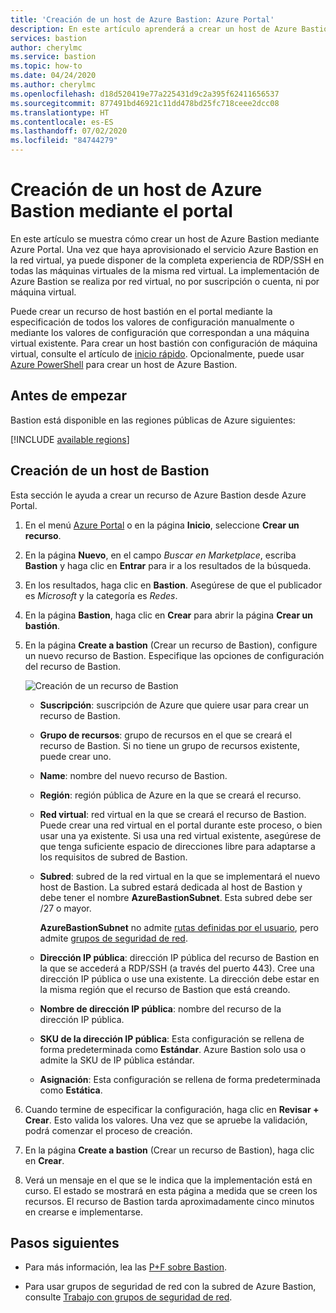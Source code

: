 ```yaml
---
title: 'Creación de un host de Azure Bastion: Azure Portal'
description: En este artículo aprenderá a crear un host de Azure Bastion mediante el portal.
services: bastion
author: cherylmc
ms.service: bastion
ms.topic: how-to
ms.date: 04/24/2020
ms.author: cherylmc
ms.openlocfilehash: d18d520419e77a225431d9c2a395f62411656537
ms.sourcegitcommit: 877491bd46921c11dd478bd25fc718ceee2dcc08
ms.translationtype: HT
ms.contentlocale: es-ES
ms.lasthandoff: 07/02/2020
ms.locfileid: "84744279"
---
```

# <a name="create-an-azure-bastion-host-using-the-portal"></a>Creación de un host de Azure Bastion mediante el portal

En este artículo se muestra cómo crear un host de Azure Bastion mediante Azure Portal. Una vez que haya aprovisionado el servicio Azure Bastion en la red virtual, ya puede disponer de la completa experiencia de RDP/SSH en todas las máquinas virtuales de la misma red virtual. La implementación de Azure Bastion se realiza por red virtual, no por suscripción o cuenta, ni por máquina virtual.

Puede crear un recurso de host bastión en el portal mediante la especificación de todos los valores de configuración manualmente o mediante los valores de configuración que correspondan a una máquina virtual existente. Para crear un host bastión con configuración de máquina virtual, consulte el artículo de [inicio rápido](quickstart-host-portal.md). Opcionalmente, puede usar [Azure PowerShell](bastion-create-host-powershell.md) para crear un host de Azure Bastion.

## <a name="before-you-begin"></a>Antes de empezar

Bastion está disponible en las regiones públicas de Azure siguientes:

[!INCLUDE [available regions](../../includes/bastion-regions-include.md)]

## <a name="create-a-bastion-host"></a><a name="createhost"></a>Creación de un host de Bastion

Esta sección le ayuda a crear un recurso de Azure Bastion desde Azure Portal.

1. En el menú [Azure Portal](https://portal.azure.com) o en la página **Inicio**, seleccione **Crear un recurso**.

1. En la página **Nuevo**, en el campo *Buscar en Marketplace*, escriba **Bastion** y haga clic en **Entrar** para ir a los resultados de la búsqueda.

1. En los resultados, haga clic en **Bastion**. Asegúrese de que el publicador es *Microsoft* y la categoría es *Redes*.

1. En la página **Bastion**, haga clic en **Crear** para abrir la página **Crear un bastión**.

1. En la página **Create a bastion** (Crear un recurso de Bastion), configure un nuevo recurso de Bastion. Especifique las opciones de configuración del recurso de Bastion.

    ![Creación de un recurso de Bastion](./media/bastion-create-host-portal/settings.png)

    * **Suscripción**: suscripción de Azure que quiere usar para crear un recurso de Bastion.
    * **Grupo de recursos**: grupo de recursos en el que se creará el recurso de Bastion. Si no tiene un grupo de recursos existente, puede crear uno.
    * **Name**: nombre del nuevo recurso de Bastion.
    * **Región**: región pública de Azure en la que se creará el recurso.
    * **Red virtual**: red virtual en la que se creará el recurso de Bastion. Puede crear una red virtual en el portal durante este proceso, o bien usar una ya existente. Si usa una red virtual existente, asegúrese de que tenga suficiente espacio de direcciones libre para adaptarse a los requisitos de subred de Bastion.
    * **Subred**: subred de la red virtual en la que se implementará el nuevo host de Bastion. La subred estará dedicada al host de Bastion y debe tener el nombre **AzureBastionSubnet**. Esta subred debe ser /27 o mayor.
    
       **AzureBastionSubnet** no admite [rutas definidas por el usuario](../virtual-network/virtual-networks-udr-overview.md#custom-routes), pero admite [grupos de seguridad de red](bastion-nsg.md).
    * **Dirección IP pública**: dirección IP pública del recurso de Bastion en la que se accederá a RDP/SSH (a través del puerto 443). Cree una dirección IP pública o use una existente. La dirección debe estar en la misma región que el recurso de Bastion que está creando.
    * **Nombre de dirección IP pública**: nombre del recurso de la dirección IP pública.
    * **SKU de la dirección IP pública**: Esta configuración se rellena de forma predeterminada como **Estándar**. Azure Bastion solo usa o admite la SKU de IP pública estándar.
    * **Asignación**: Esta configuración se rellena de forma predeterminada como **Estática**.

1. Cuando termine de especificar la configuración, haga clic en **Revisar + Crear**. Esto valida los valores. Una vez que se apruebe la validación, podrá comenzar el proceso de creación.
1. En la página **Create a bastion** (Crear un recurso de Bastion), haga clic en **Crear**.
1. Verá un mensaje en el que se le indica que la implementación está en curso. El estado se mostrará en esta página a medida que se creen los recursos. El recurso de Bastion tarda aproximadamente cinco minutos en crearse e implementarse.

## <a name="next-steps"></a>Pasos siguientes

* Para más información, lea las [P+F sobre Bastion](bastion-faq.md).

* Para usar grupos de seguridad de red con la subred de Azure Bastion, consulte [Trabajo con grupos de seguridad de red](bastion-nsg.md).
